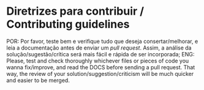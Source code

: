 # Diretrizes para contribuir / Contributing guidelines
POR: Por favor, teste bem e verifique tudo que deseja consertar/melhorar, e leia a documentação antes de enviar um *pull request*. Assim, a análise da solução/sugestão/crítica será mais fácil e rápida de ser incorporada;
ENG: Please, test and check thoroughly whichever files or pieces of code you wanna fix/improve, and read the DOCS before sending a pull request. That way, the review of your solution/suggestion/criticism will be much quicker and easier to be merged.